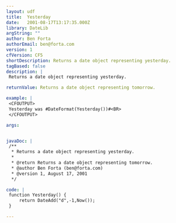 ```yaml
---
layout: udf
title:  Yesterday
date:   2001-08-17T13:17:35.000Z
library: DateLib
argString: ""
author: Ben Forta
authorEmail: ben@forta.com
version: 1
cfVersion: CF5
shortDescription: Returns a date object representing yesterday.
tagBased: false
description: |
 Returns a date object representing yesterday.

returnValue: Returns a date object representing tomorrow.

example: |
 <CFOUTPUT>
 Yesterday was #DateFormat(Yesterday())#<BR>
 </CFOUTPUT>

args:


javaDoc: |
 /**
  * Returns a date object representing yesterday.
  * 
  * @return Returns a date object representing tomorrow. 
  * @author Ben Forta (ben@forta.com) 
  * @version 1, August 17, 2001 
  */

code: |
 function Yesterday() {
     return DateAdd("d",-1,Now());
 }

---
```


